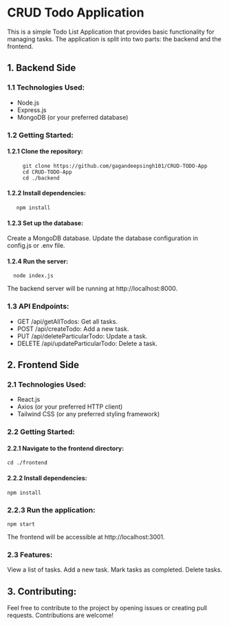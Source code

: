 # CRUD Todo Application

This is a simple Todo List Application that provides basic functionality for managing tasks. The application is split into two parts: the backend and the frontend.

## 1. Backend Side

### 1.1 Technologies Used:
  - Node.js
  - Express.js
  - MongoDB (or your preferred database)
  
### 1.2 Getting Started:
#### 1.2.1 Clone the repository:
 ```
      git clone https://github.com/gagandeepsingh101/CRUD-TODO-App
      cd CRUD-TODO-App
      cd ./backend
``` 
#### 1.2.2 Install dependencies:
```
   npm install
```   

#### 1.2.3 Set up the database:

Create a MongoDB database.
Update the database configuration in config.js or .env file.

#### 1.2.4 Run the server:
```
  node index.js
```
The backend server will be running at http://localhost:8000.

### 1.3 API Endpoints:
- GET /api/getAllTodos: Get all tasks.
- POST /api/createTodo: Add a new task.
- PUT /api/deleteParticularTodo: Update a task.
- DELETE /api/updateParticularTodo: Delete a task.


## 2. Frontend Side

### 2.1 Technologies Used:
- React.js
- Axios (or your preferred HTTP client)
- Tailwind CSS (or any preferred styling framework)

### 2.2 Getting Started:

#### 2.2.1 Navigate to the frontend directory:
```
cd ./frontend
```
#### 2.2.2 Install dependencies:
```
npm install
```

### 2.2.3 Run the application:
```
npm start
```
The frontend will be accessible at http://localhost:3001.

### 2.3 Features:
View a list of tasks.
Add a new task.
Mark tasks as completed.
Delete tasks.
## 3. Contributing:
Feel free to contribute to the project by opening issues or creating pull requests. Contributions are welcome!


